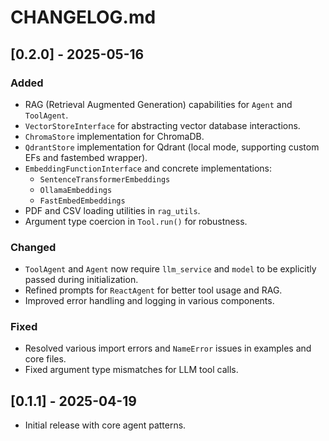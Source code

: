 # CHANGELOG.md

## [0.2.0] - 2025-05-16
### Added
- RAG (Retrieval Augmented Generation) capabilities for `Agent` and `ToolAgent`.
- `VectorStoreInterface` for abstracting vector database interactions.
- `ChromaStore` implementation for ChromaDB.
- `QdrantStore` implementation for Qdrant (local mode, supporting custom EFs and fastembed wrapper).
- `EmbeddingFunctionInterface` and concrete implementations:
    - `SentenceTransformerEmbeddings`
    - `OllamaEmbeddings`
    - `FastEmbedEmbeddings`
- PDF and CSV loading utilities in `rag_utils`.
- Argument type coercion in `Tool.run()` for robustness.

### Changed
- `ToolAgent` and `Agent` now require `llm_service` and `model` to be explicitly passed during initialization.
- Refined prompts for `ReactAgent` for better tool usage and RAG.
- Improved error handling and logging in various components.

### Fixed
- Resolved various import errors and `NameError` issues in examples and core files.
- Fixed argument type mismatches for LLM tool calls.

## [0.1.1] - 2025-04-19
- Initial release with core agent patterns.